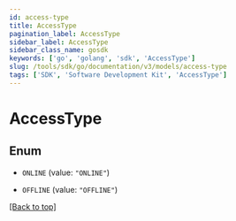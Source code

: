 ```yaml
---
id: access-type
title: AccessType
pagination_label: AccessType
sidebar_label: AccessType
sidebar_class_name: gosdk
keywords: ['go', 'golang', 'sdk', 'AccessType'] 
slug: /tools/sdk/go/documentation/v3/models/access-type
tags: ['SDK', 'Software Development Kit', 'AccessType']
---
```


# AccessType

## Enum


* `ONLINE` (value: `"ONLINE"`)

* `OFFLINE` (value: `"OFFLINE"`)


[[Back to top]](#) 



